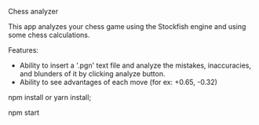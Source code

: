 Chess analyzer

This app analyzes your chess game using the Stockfish engine and using some chess calculations.

Features:
- Ability to insert a '.pgn' text file and analyze the mistakes, inaccuracies, and blunders of it by clicking analyze button.
- Ability to see advantages of each move (for ex: +0.65, -0.32) 

npm install or yarn install;

npm start
